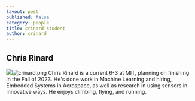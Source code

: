 ```yaml
---
layout: post
published: false
category: people
title: crinard-student
author: crinard
---
```

## Chris Rinard
![]({{site.baseurl}}/assets/crinard.png)![crinard.png]({{site.baseurl}}/assets/crinard.png)
Chris Rinard is a current 6-3 at MIT, planning on finishing in the Fall of 2023. He's done work in Machine Learning and hiring, Embedded Systems in Aerospace, as well as research in using sensors in innovative ways. He enjoys climbing, flying, and running.
